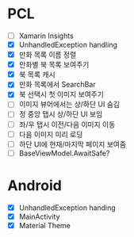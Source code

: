 # PCL
- [ ] Xamarin Insights
- [x] UnhandledException handling
- [x] 만화 목록 이름 정렬
- [x] 만화별 북 목록 보여주기
- [x] 북 목록 캐시
- [x] 만화 목록에서 SearchBar
- [x] 북 선택시 첫 이미지 보여주기
- [ ] 이미지 뷰어에서는 상/하단 UI 숨김
- [ ] 정 중앙 탭시 상/하단 UI 보임
- [ ] 좌/우 탭시 이전/다음 이미지 이동
- [ ] 다음 이미지 미리 로딩
- [ ] 하단 UI에 현재/마지막 페이지 보여줌
- [ ] BaseViewModel.AwaitSafe?

# Android
- [x] UnhandledException handing
- [x] MainActivity
- [x] Material Theme
